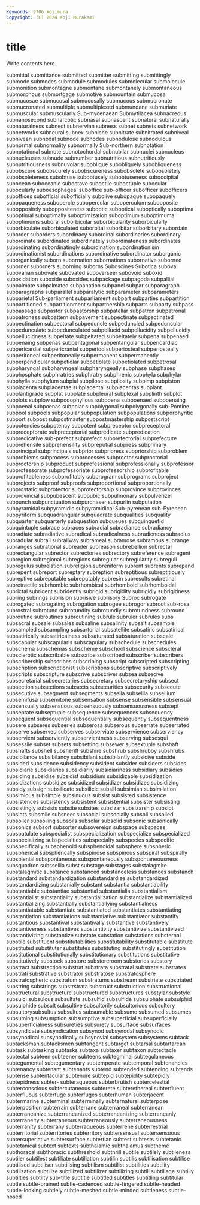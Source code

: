 ```yaml
---
Keywords: 9706 kojimura
Copyright: (C) 2024 Koji Murakami
---
```


# title

Write contents here.



submittal submittance submitted submitter submitting submittingly submode submodes submodule
submodules submolecular submolecule submonition submontagne submontane submontanely submontaneous submorphous submortgage
submotive submountain submucosa submucosae submucosal submucosally submucous submucronate submucronated submultiple
submultiplexed submundane submuriate submuscular submuscularly Sub-mycenaean Submytilacea subnacreous subnanosecond subnarcotic
subnasal subnascent subnatural subnaturally subnaturalness subnect subnervian subness subnet subnets
subnetwork subnetworks subneural subnex subniche subnitrate subnitrated subniveal subnivean subnodal
subnode subnodes subnodulose subnodulous subnormal subnormality subnormally Sub-northern subnotation subnotational
subnote subnotochordal subnubilar subnuclei subnucleus subnucleuses subnude subnumber subnutritious subnutritiously
subnutritiousness subnuvolar suboblique subobliquely subobliqueness subobscure subobscurely subobscureness subobsolete subobsoletely
subobsoleteness subobtuse subobtusely subobtuseness suboccipital subocean suboceanic suboctave suboctile suboctuple
subocular subocularly suboesophageal suboffice sub-officer subofficer subofficers suboffices subofficial subofficially
subolive subopaque subopaquely subopaqueness subopercle subopercular suboperculum subopposite suboppositely suboppositeness
suboptic suboptical suboptically suboptima suboptimal suboptimally suboptimization suboptimum suboptimuma suboptimums
suboral suborbicular suborbicularity suborbicularly suborbiculate suborbiculated suborbital suborbitar suborbitary subordain
suborder suborders subordinacy subordinal subordinaries subordinary subordinate subordinated subordinately subordinateness
subordinates subordinating subordinatingly subordination subordinationism subordinationist subordinations subordinative subordinator suborganic
suborganically suborn subornation subornations subornative suborned suborner suborners suborning suborns
Suboscines Subotica suboval subovarian subovate subovated suboverseer subovoid suboxid suboxidation
suboxide suboxides subpackage subpagoda subpallial subpalmate subpalmated subpanation subpanel subpar
subparagraph subparagraphs subparallel subparalytic subparameter subparameters subparietal Sub-parliament subparliament subpart
subparties subpartition subpartitioned subpartitionment subpartnership subparts subparty subpass subpassage subpastor
subpastorship subpatellar subpatron subpatronal subpatroness subpattern subpavement subpectinate subpectinated subpectination
subpectoral subpeduncle subpeduncled subpeduncular subpedunculate subpedunculated subpellucid subpellucidity subpellucidly subpellucidness
subpeltate subpeltated subpeltately subpena subpenaed subpenaing subpenas subpentagonal subpentangular subpericardiac
subpericardial subpericranial subperiod subperiosteal subperiosteally subperitoneal subperitoneally subpermanent subpermanently subperpendicular
subpetiolar subpetiolate subpetiolated subpetrosal subpharyngal subpharyngeal subpharyngeally subphase subphases subphosphate
subphratries subphratry subphrenic subphyla subphylar subphylla subphylum subpial subpilose subpilosity
subpimp subpiston subplacenta subplacentae subplacental subplacentas subplant subplantigrade subplat subplate
subpleural subplexal subplinth subplot subplots subplow subpodophyllous subpoena subpoenaed subpoenaing
subpoenal subpoenas subpolar subpolygonal subpolygonally sub-Pontine subpool subpools subpopular subpopulation
subpopulations subporphyritic subport subpost subpostmaster subpostmastership subpostscript subpotencies subpotency subpotent
subpreceptor subpreceptoral subpreceptorate subpreceptorial subpredicate subpredication subpredicative sub-prefect subprefect subprefectorial
subprefecture subprehensile subprehensility subpreputial subpress subprimary subprincipal subprincipals subprior subprioress
subpriorship subproblem subproblems subprocess subprocesses subproctor subproctorial subproctorship subproduct subprofessional
subprofessionally subprofessor subprofessorate subprofessoriate subprofessorship subprofitable subprofitableness subprofitably subprogram subprograms
subproject subprojects subproof subproofs subproportional subproportionally subprostatic subprotector subprotectorship subprovince
subprovinces subprovincial subpubescent subpubic subpulmonary subpulverizer subpunch subpunctuation subpurchaser subpurlin
subputation subpyramidal subpyramidic subpyramidical Sub-pyrenean sub-Pyrenean subpyriform subquadrangular subquadrate subqualities
subquality subquarter subquarterly subquestion subqueues subquinquefid subquintuple subrace subraces subradial
subradiance subradiancy subradiate subradiative subradical subradicalness subradicness subradius subradular subrail
subrailway subrameal subramose subramous subrange subranges subrational subreader subreason subrebellion
subrectal subrectangular subrector subrectories subrectory subreference subregent subregion subregional subregions
subregular subregularity subreguli subregulus subrelation subreligion subreniform subrent subrents subrepand
subrepent subreport subreptary subreption subreptitious subreptitiously subreptive subreputable subreputably subresin
subresults subretinal subretractile subrhombic subrhombical subrhomboid subrhomboidal subrictal subrident subridently
subrigid subrigidity subrigidly subrigidness subring subrings subrision subrisive subrisory Subroc
subrogate subrogated subrogating subrogation subrogee subrogor subroot sub-rosa subrostral subrotund
subrotundity subrotundly subrotundness subround subroutine subroutines subroutining subrule subruler subrules
subs subsacral subsale subsales subsaline subsalinity subsalt subsample subsampled subsampling
subsartorial subsatellite subsatiric subsatirical subsatirically subsatiricalness subsaturated subsaturation subscale subscapular
subscapularis subscapulary subschedule subschedules subschema subschemas subscheme subschool subscience subscleral
subsclerotic subscribable subscribe subscribed subscriber subscribers subscribership subscribes subscribing subscript
subscripted subscripting subscription subscriptionist subscriptions subscriptive subscriptively subscripts subscripture subscrive
subscriver subsea subsecive subsecretarial subsecretaries subsecretary subsecretaryship subsect subsection subsections
subsects subsecurities subsecurity subsecute subsecutive subsegment subsegments subsella subsellia subsellium
subsemifusa subsemitone subsensation subsense subsensible subsensual subsensually subsensuous subsensuously subsensuousness
subsept subseptate subseptuple subsequence subsequences subsequency subsequent subsequential subsequentially subsequently
subsequentness subsere subseres subseries subserosa subserous subserrate subserrated subserve subserved
subserves subserviate subservience subserviency subservient subserviently subservientness subserving subsesqui subsessile
subset subsets subsetting subsewer subsextuple subshaft subshafts subshell subsheriff subshire
subshrub subshrubby subshrubs subsibilance subsibilancy subsibilant subsibilantly subsicive subside subsided
subsidence subsidency subsident subsider subsiders subsides subsidiarie subsidiaries subsidiarily subsidiariness
subsidiary subsidies subsiding subsidise subsidist subsidium subsidizable subsidization subsidizations subsidize
subsidized subsidizer subsidizes subsidizing subsidy subsign subsilicate subsilicic subsill subsimian
subsimilation subsimious subsimple subsinuous subsist subsisted subsistence subsistences subsistency subsistent
subsistential subsister subsisting subsistingly subsists subsite subsites subsizar subsizarship subslot
subslots subsmile subsneer subsocial subsocially subsoil subsoiled subsoiler subsoiling subsoils
subsolar subsolid subsonic subsonically subsonics subsort subsorter subsovereign subspace subspaces
subspatulate subspecialist subspecialization subspecialize subspecialized subspecializing subspecialties subspecialty subspecies subspecific
subspecifically subsphenoid subsphenoidal subsphere subspheric subspherical subspherically subspinose subspinous subspiral
subspirally subsplenial subspontaneous subspontaneously subspontaneousness subsquadron subssellia subst substage substages
substalagmite substalagmitic substance substanced substanceless substances substanch substandard substandardization substandardize
substandardized substandardizing substanially substant substantia substantiability substantiable substantiae substantial substantialia
substantialism substantialist substantiality substantialization substantialize substantialized substantializing substantially substantiallying substantialness
substantiatable substantiate substantiated substantiates substantiating substantiation substantiations substantiative substantiator substantify
substantious substantival substantivally substantive substantively substantiveness substantives substantivity substantivize substantivized
substantivizing substantize substate substation substations substernal substile substituent substitutabilities substitutability
substitutable substitute substituted substituter substitutes substituting substitutingly substitution substitutional substitutionally
substitutionary substitutions substitutive substitutively substock substore substoreroom substories substory substract
substraction substrat substrata substratal substrate substrates substrati substrative substrator substratose
substratosphere substratospheric substratum substratums substream substriate substriated substring substrings substrstrata
substruct substruction substructional substructural substructure substructured substructures substylar substyle subsulci
subsulcus subsulfate subsulfid subsulfide subsulphate subsulphid subsulphide subsult subsultive subsultorily
subsultorious subsultory subsultorysubsultus subsultus subsumable subsume subsumed subsumes subsuming subsumption
subsumptive subsuperficial subsuperficially subsuperficialness subsureties subsurety subsurface subsurfaces subsyndicate subsyndication
subsynod subsynodal subsynodic subsynodical subsynodically subsynovial subsystem subsystems subtack subtacksman
subtacksmen subtangent subtarget subtarsal subtartarean subtask subtasking subtasks subtaxa subtaxer
subtaxon subtectacle subtectal subteen subteener subteens subtegminal subtegulaneous subtegumental subtegumentary
subtemperate subtemporal subtenancies subtenancy subtenant subtenants subtend subtended subtending subtends
subtense subtentacular subtenure subtepid subtepidity subtepidly subtepidness subter- subteraqueous subterbrutish
subtercelestial subterconscious subtercutaneous subterete subterethereal subterfluent subterfluous subterfuge subterfuges subterhuman
subterjacent subtermarine subterminal subterminally subternatural subterpose subterposition subterrain subterrane subterraneal
subterranean subterraneanize subterraneanized subterraneanizing subterraneanly subterraneity subterraneous subterraneously subterraneousness subterranity
subterrany subterraqueous subterrene subterrestrial subterritorial subterritories subterritory subtersensual subtersensuous subtersuperlative
subtersurface subtertian subtest subtests subtetanic subtetanical subtext subtexts subthalamic subthalamus
subtheme subthoracal subthoracic subthreshold subthrill subtile subtilely subtileness subtiler subtilest
subtiliate subtiliation subtilin subtilis subtilisation subtilise subtilised subtiliser subtilising subtilism
subtilist subtilities subtility subtilization subtilize subtilized subtilizer subtilizing subtill subtillage
subtilly subtilties subtilty sub-title subtitle subtitled subtitles subtitling subtitular subtle
subtle-brained subtle-cadenced subtle-fingered subtle-headed subtle-looking subtlely subtle-meshed subtle-minded subtleness subtle-nosed
